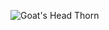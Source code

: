 ![Goat's Head Thorn](https://upload.wikimedia.org/wikipedia/commons/thumb/e/e8/Acanthospermum_hispidum_seeds.jpg/316px-Acanthospermum_hispidum_seeds.jpg)
